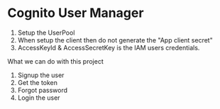 # Cognito User Manager

1. Setup the UserPool 
2. When setup the client then do not generate the "App client secret"
3. AccessKeyId & AccessSecretKey is the IAM users credentials.

What we can do with this project
1. Signup the user
2. Get the token 
3. Forgot password 
4. Login the user
